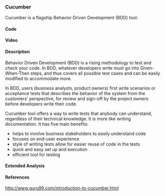 ### Cucumber
Cucumber is a flagship Behavior Driven Development (BDD) tool.

#### Code

#### Video

#### Description
Behavior Driven Development (BDD) is a rising methodology to test and check your code. In BDD, whatever developers write must go into Given-When-Then steps, and thus covers all possible test cases and can be easily modified to accommodate more. 

In BDD, users (business analysts, product owners) first write scenarios or acceptance tests that describes the behavior of the system from the customers' perspective, for review and sign-off by the project owners before developers write their code.

Cucumber tool offers a way to write tests that anybody can understand, regardless of their technical knowledge. It is more like writing documentation. It has five main benefits:

* helps to involve business stakeholders to easily understand code
* focuses on end-user experience
* style of writing tests allow for easier reuse of code in the tests
* quick and easy set up and execution
* efficient tool for testing

#### Extended Analysis

#### References
http://www.guru99.com/introduction-to-cucumber.html
